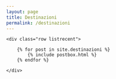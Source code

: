 ```yaml
---
layout: page
title: Destinazioni
permalink: /destinazioni
---
```


<div class="row">
<div class="col-md-12">

<section class="recent-posts">

    <div class="row listrecent">

        {% for post in site.destinazioni %}
            {% include postbox.html %}
        {% endfor %}

    </div>

</section>

</div>
</div>
